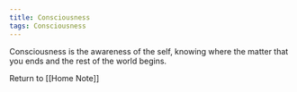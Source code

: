 ```yaml
---
title: Consciousness
tags: Consciousness
---
```



Consciousness is the awareness of the self, knowing where the matter that you ends and the rest of the world begins.























Return to [[Home Note]]